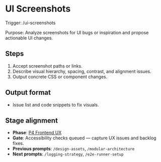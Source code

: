 # UI Screenshots

Trigger: /ui-screenshots

Purpose: Analyze screenshots for UI bugs or inspiration and propose actionable UI changes.

## Steps

1. Accept screenshot paths or links.
2. Describe visual hierarchy, spacing, contrast, and alignment issues.
3. Output concrete CSS or component changes.

## Output format

- Issue list and code snippets to fix visuals.

## Stage alignment

- **Phase**: [P4 Frontend UX](WORKFLOW.md#p4-frontend-ux)
- **Gate**: Accessibility checks queued — capture UX issues and backlog fixes.
- **Previous prompts**: `/design-assets`, `/modular-architecture`
- **Next prompts**: `/logging-strategy`, `/e2e-runner-setup`
